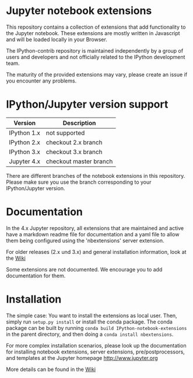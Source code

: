 Jupyter notebook extensions
===========================
This repository contains a collection of extensions that add functionality to the Jupyter notebook.
These extensions are mostly written in Javascript and will be loaded locally in your Browser.

The IPython-contrib repository is maintained independently by a group of users and developers and not officially related
 to the IPython development team.

The maturity of the provided extensions may vary, please create an issue if you encounter any problems.

IPython/Jupyter version support
=======================

| Version | Description |
|--------|-------------|
| IPython 1.x    | not supported |
| IPython 2.x    | checkout 2.x branch |
| IPython 3.x    | checkout 3.x branch |
| Jupyter 4.x | checkout master branch |

There are different branches of the notebook extensions in this repository.
Please make sure you use the branch corresponding to your IPython/Jupyter version.

Documentation
=============
In the 4.x Jupyter repository, all extensions that are maintained and active have a markdown readme file for 
documentation and a yaml file to allow them being configured using the 'nbextensions' server extension.

For older releases (2.x und 3.x) and general installation information, look at the [Wiki](https://github.com/ipython-contrib/IPython-notebook-extensions/wiki)

Some extensions are not documented. We encourage you to add documentation for them.

 
Installation
============

The simple case: You want to install the extensions as local user. Then, simply run `setup.py install` or install
the conda package. The conda package can be built by running `conda build IPython-notebook-extensions` in the parent
directory, and then doing a `conda install nbextensions`.

For more complex installation scenarios, please look up the documentation for installing notebook extensions, 
server extensions, pre/postprocessors, and templates at the Jupyter homepage http://www.jupyter.org

More details can be found in the [Wiki](https://github.com/ipython-contrib/IPython-notebook-extensions/wiki/Home_Jupyter)
